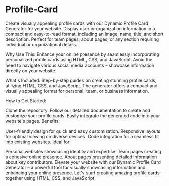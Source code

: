 # Profile-Card
Create visually appealing profile cards with our Dynamic Profile Card Generator for your website. Display user or organization information in a compact and easy-to-read format, including an image, name, title, and short description. Perfect for team pages, about pages, or any section requiring individual or organizational details.

Why Use This:
Enhance your online presence by seamlessly incorporating personalized profile cards using HTML, CSS, and JavaScript. Avoid the need to navigate various social media accounts – showcase information directly on your website.

What's Included:
Step-by-step guides on creating stunning profile cards, utilizing HTML, CSS, and JavaScript. The generator offers a compact and visually appealing format for personal, team, or business information.

How to Get Started:

Clone the repository.
Follow our detailed documentation to create and customize your profile cards.
Easily integrate the generated code into your website's pages.
Benefits:

User-friendly design for quick and easy customization.
Responsive layouts for optimal viewing on diverse devices.
Code integration for a seamless fit into existing websites.
Ideal for:

Personal websites showcasing identity and expertise.
Team pages creating a cohesive online presence.
About pages presenting detailed information about key contributors.
Elevate your website with our Dynamic Profile Card Generator – a powerful tool for visually showcasing information and enhancing your online presence. Let's start creating amazing profile cards together using HTML, CSS, and JavaScript!
